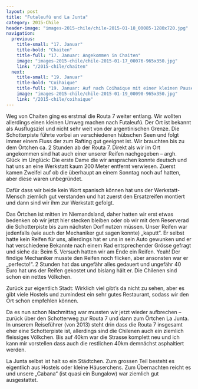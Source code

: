 ```yaml
---
layout: post
title: "Futaleufú und La Junta"
category: 2015-Chile
header-image: "images-2015-chile/chile-2015-01-18_00085-1280x720.jpg"
navigation:
  previous:
    title-small: "17. Januar"
    title-bold: "Chaiten"
    title-full: "17. Januar: Angekommen in Chaiten"
    image: "images-2015-chile/chile-2015-01-17_00076-965x350.jpg"
    link: "/2015-chile/chaiten"
  next:
    title-small: "19. Januar"
    title-bold: "Coihaique"
    title-full: "19. Januar: Auf nach Coihaique mit einer kleinen Pause"
    image: "images-2015-chile/chile-2015-01-19_00090-965x350.jpg"
    link: "/2015-chile/coihaique"
---
```

Weg von Chaiten ging es erstmal die Routa 7 weiter entlang. Wir wollten allerdings einen kleinen Umweg machen nach Futaleufú. Der Ort ist bekannt als Ausflugsziel und nicht sehr weit von der argentinischen Grenze. Die Schotterpiste führte vorbei an verschiedenen hübschen Seen und folgt immer einem Fluss der zum Rafting gut geeignet ist. Wir brauchten bis zu dem Örtchen ca. 2 Stunden ab der Routa 7. Direkt als wir im Ort angekommen sind hat auch einer unserer Reifen nachgegeben – argh. Glück im Unglück: Die erste Dame die wir ansprachen konnte deutsch und hat uns an eine Werkstatt kaum 200 Meter entfernt verwiesen. Zuerst kamen Zweifel auf ob die überhaupt an einem Sonntag noch auf hatten, aber diese waren unbegründet.  

Dafür dass wir beide kein Wort spanisch können hat uns der Werkstatt-Mensch ziemlich gut verstanden und hat zuerst den Ersatzreifen montiert und dann sind wir ihm zur Werkstatt gefolgt.  

Das Örtchen ist mitten im Niemandsland, daher hatten wir erst etwas bedenken ob wir jetzt hier stecken bleiben oder ob wir mit dem Reserverad die Schotterpiste bis zum nächsten Dorf nutzen müssen. Unser Reifen war jedenfalls (wie auch der Mechaniker gut sagen konnte) „kaputt“. Er selbst hatte kein Reifen für uns, allerdings hat er uns in sein Auto gewunken und er hat verschiedene Bekannte nach einem Rad entsprechender Grösse gefragt und siehe da: Beim 5. Versuch hatten wir am Ende ein Reifen. Yeah! Der findige Mechaniker musste den Reifen noch flicken, aber ansonsten war er „perfecto!“. 2 Stunden hat das ungefähr alles gedauert und ungefähr 40 Euro hat uns der Reifen gekostet und bislang hält er. Die Chilenen sind schon ein nettes Völkchen. 

Zurück zur eigentlich Stadt: Wirklich viel gibt’s da nicht zu sehen, aber es gibt viele Hostels und zumindest ein sehr gutes Restaurant, sodass wir den Ort schon empfehlen können. 

Da es nun schon Nachmittag war mussten wir jetzt wieder aufbrechen – zurück über den Schotterweg zur Routa 7 und dann zum Örtchen La Junta.  
In unserem Reiseführer (von 2013) steht drin dass die Routa 7 insgesamt eher eine Schotterpiste ist, allerdings sind die Chilenen auch ein ziemlich fleissiges Völkchen. Bis auf 40km war die Strasse komplett neu und ich kann mir vorstellen dass auch die restlichen 40km demnächst asphaltiert werden.  

La Junta selbst ist halt so ein Städtchen. Zum grossen Teil besteht es eigentlich aus Hostels oder kleine Häuserchens. Zum Übernachten reicht es und unsere „Cabana“ (ist quasi ein Bungalow) war ziemlich gut ausgestattet. 